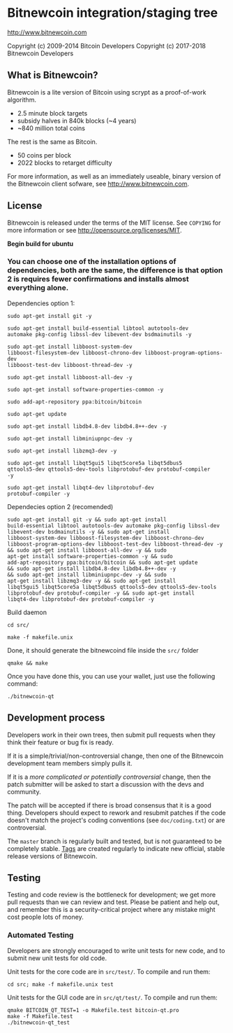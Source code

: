 Bitnewcoin integration/staging tree
================================

http://www.bitnewcoin.com

Copyright (c) 2009-2014 Bitcoin Developers
Copyright (c) 2017-2018 Bitnewcoin Developers

What is Bitnewcoin?
----------------

Bitnewcoin is a lite version of Bitcoin using scrypt as a proof-of-work algorithm.
 - 2.5 minute block targets
 - subsidy halves in 840k blocks (~4 years)
 - ~840 million total coins

The rest is the same as Bitcoin.
 - 50 coins per block
 - 2022 blocks to retarget difficulty

For more information, as well as an immediately useable, binary version of
the Bitnewcoin client sofware, see http://www.bitnewcoin.com.

License
-------

Bitnewcoin is released under the terms of the MIT license. See `COPYING` for more
information or see http://opensource.org/licenses/MIT.

<strong>Begin build for ubuntu</strong> 
<h3>You can choose one of the installation options of dependencies, both are the same, the difference is that option 2 is requires fewer confirmations and installs almost everything alone.</h3>

Dependencies option 1:
 
<code>sudo apt-get install git -y</code>
 
<code>sudo apt-get install build-essential libtool autotools-dev automake pkg-config libssl-dev libevent-dev bsdmainutils -y</code>
 
<code>sudo apt-get install libboost-system-dev libboost-filesystem-dev libboost-chrono-dev libboost-program-options-dev libboost-test-dev libboost-thread-dev -y</code>
 
<code>sudo apt-get install libboost-all-dev -y</code>
 
<code>sudo apt-get install software-properties-common -y</code>
 
<code>sudo add-apt-repository ppa:bitcoin/bitcoin</code>
 
<code>sudo apt-get update</code>
 
<code>sudo apt-get install libdb4.8-dev libdb4.8++-dev -y</code>
 
<code>sudo apt-get install libminiupnpc-dev -y</code>
 
<code>sudo apt-get install libzmq3-dev -y</code>
 
<code>sudo apt-get install libqt5gui5 libqt5core5a libqt5dbus5 qttools5-dev qttools5-dev-tools libprotobuf-dev protobuf-compiler -y</code>
 
<code>sudo apt-get install libqt4-dev libprotobuf-dev protobuf-compiler -y</code>

Dependecies option 2 (recomended)

<code>sudo apt-get install git -y &&  sudo apt-get install build-essential libtool autotools-dev automake pkg-config libssl-dev libevent-dev bsdmainutils -y &&  sudo apt-get install libboost-system-dev libboost-filesystem-dev libboost-chrono-dev libboost-program-options-dev libboost-test-dev libboost-thread-dev -y &&  sudo apt-get install libboost-all-dev -y &&  sudo apt-get install software-properties-common -y &&  sudo add-apt-repository ppa:bitcoin/bitcoin  &&  sudo apt-get update  &&  sudo apt-get install libdb4.8-dev libdb4.8++-dev -y &&  sudo apt-get install libminiupnpc-dev -y &&  sudo apt-get install libzmq3-dev -y &&  sudo apt-get install libqt5gui5 libqt5core5a libqt5dbus5 qttools5-dev qttools5-dev-tools libprotobuf-dev protobuf-compiler -y &&  sudo apt-get install libqt4-dev libprotobuf-dev protobuf-compiler -y</code>

Build daemon

<code>cd src/</code>

<code>make -f makefile.unix</code>

Done, it should generate the bitnewcoind file inside the <code>src/</code> folder


<code>qmake && make</code>

Once you have done this, you can use your wallet, just use the following command:

<code>./bitnewcoin-qt</code>



Development process
-------------------

Developers work in their own trees, then submit pull requests when they think
their feature or bug fix is ready.

If it is a simple/trivial/non-controversial change, then one of the Bitnewcoin
development team members simply pulls it.

If it is a *more complicated or potentially controversial* change, then the patch
submitter will be asked to start a discussion with the devs and community.

The patch will be accepted if there is broad consensus that it is a good thing.
Developers should expect to rework and resubmit patches if the code doesn't
match the project's coding conventions (see `doc/coding.txt`) or are
controversial.

The `master` branch is regularly built and tested, but is not guaranteed to be
completely stable. [Tags](https://github.com/cosmo9able/bitnewcoin/tags) are created
regularly to indicate new official, stable release versions of Bitnewcoin.

Testing
-------

Testing and code review is the bottleneck for development; we get more pull
requests than we can review and test. Please be patient and help out, and
remember this is a security-critical project where any mistake might cost people
lots of money.

### Automated Testing

Developers are strongly encouraged to write unit tests for new code, and to
submit new unit tests for old code.

Unit tests for the core code are in `src/test/`. To compile and run them:

    cd src; make -f makefile.unix test

Unit tests for the GUI code are in `src/qt/test/`. To compile and run them:

    qmake BITCOIN_QT_TEST=1 -o Makefile.test bitcoin-qt.pro
    make -f Makefile.test
    ./bitnewcoin-qt_test

